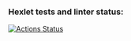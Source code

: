 ### Hexlet tests and linter status:
[![Actions Status](https://github.com/Asya-Kamaeva/frontend-project-12/workflows/hexlet-check/badge.svg)](https://github.com/Asya-Kamaeva/frontend-project-12/actions)